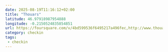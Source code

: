 ```yaml
---
date: 2025-08-19T11:16:12+02:00
title: "Thouars"
latitude: 46.97918987954888
longitude: -0.2150524835854851
url: https://foursquare.com/v/4bd599536f6495217a496fec,http://www.thouars-communaute.fr
category: checkin
tags:
 - checkin
---
```

